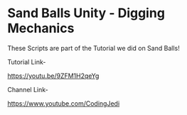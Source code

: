# Sand Balls Unity - Digging Mechanics 

These Scripts are part of the Tutorial we did on Sand Balls!

Tutorial Link-

https://youtu.be/9ZFM1H2qeYg

Channel Link- 

https://www.youtube.com/CodingJedi
